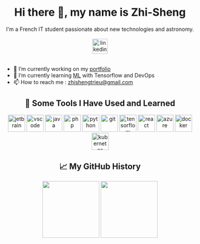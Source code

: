 <div align="center">
  <h1>Hi there 👋, my name is Zhi-Sheng</h1>
  I'm a French IT student passionate about new technologies and astronomy.
  <br><br>
  <a href="https://www.linkedin.com/in/zhishengtrieu/" target="_blank" title="linkedin">
    <img src="https://img.shields.io/badge/linkedin-%230077B5.svg?style=for-the-badge&logo=linkedin&logoColor=white" alt="linkedin" height="40"/>
  </a>
</div>
<br>

- 🔭 I’m currently working on my <a href="https://zhisheng.me"  target="_blank" title="portfolio">portfolio</a> 
- 🌱 I’m currently learning <a href="https://github.com/cegepmatane/Analyseur-Immobilier">ML</a> with Tensorflow and DevOps
- 📫 How to reach me : zhishengtrieu@gmail.com 

<div align="center">
  <h2>🚀 Some Tools I Have Used and Learned</h2>
  
  <img src="https://cdn.jsdelivr.net/gh/devicons/devicon/icons/jetbrains/jetbrains-original.svg" alt="jetbrain" width="45" height="45" title="jetbrains"/>
  <img src="https://cdn.jsdelivr.net/gh/devicons/devicon/icons/vscode/vscode-original.svg" alt="vscode" width="45" height="45" title="vscode"/>
  <img src="https://cdn.jsdelivr.net/gh/devicons/devicon/icons/java/java-original.svg" alt="java" width="45" height="45" title="java"/>
  <img src="https://cdn.jsdelivr.net/gh/devicons/devicon/icons/php/php-original.svg" alt="php" width="45" height="45" title="php"/>
  <img src="https://cdn.jsdelivr.net/gh/devicons/devicon/icons/python/python-original.svg" alt="python" width="45" height="45" title="python"/>
  <img src="https://cdn.jsdelivr.net/gh/devicons/devicon/icons/git/git-original.svg" alt="git" width="45" height="45" title="git"/>
  <img src="https://cdn.jsdelivr.net/gh/devicons/devicon/icons/tensorflow/tensorflow-original.svg" alt="tensorflow" width="45" height="45" title="tensorflow"/>
  <img src="https://cdn.jsdelivr.net/gh/devicons/devicon/icons/react/react-original-wordmark.svg" alt="react" width="45" height="45" title="react"/>
  <img src="https://cdn.jsdelivr.net/gh/devicons/devicon/icons/azure/azure-original-wordmark.svg" alt="azure" width="45" height="45" title="azure"/>
  <img src="https://cdn.jsdelivr.net/gh/devicons/devicon/icons/docker/docker-plain-wordmark.svg" alt="docker" width="45" height="45" title="docker"/>
  <img src="https://cdn.jsdelivr.net/gh/devicons/devicon/icons/kubernetes/kubernetes-plain-wordmark.svg" alt="kubernetes" width="45" height="45" title="kubernetes"/>

  
  <h2>📈 My GitHub History</h2>
  
  <img height= "150" src="https://github-readme-stats.vercel.app/api?username=zhishengtrieu&show_icons=true&theme=transparent"/>
  <img height= "150" src="https://github-readme-stats.vercel.app/api/top-langs/?username=zhishengtrieu&theme=transparent&layout=compact"/>
</div>
